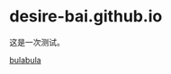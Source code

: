 # desire-bai.github.io
<html>
  <head>
  <title>每天的小进步</title>
  </head>
  <body>
    <p>这是一次测试。</p>
    <a href="1.html">bulabula</a>
  </body>
</html>
